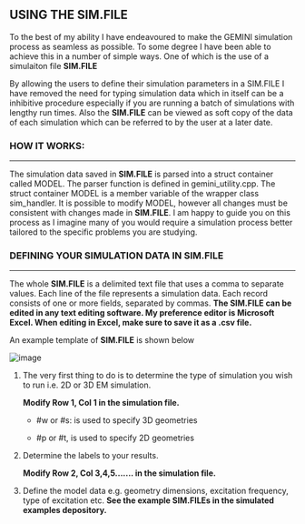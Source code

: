 ## USING THE SIM.FILE 

To the best of my ability I have endeavoured to make the GEMINI simulation process as seamless as possible. To some degree I have been able to achieve this in a number of simple ways. One of which is the use of a simulaiton file **SIM.FILE**

By allowing the users to define their simulation parameters in a SIM.FILE I have removed the need for typing simulation data which in itself can be a inhibitive procedure especially if you are running a batch of simulations with lengthy run times. Also the **SIM.FILE** can be viewed as soft copy of the data of each simulation which can be referred to by the user at a later date.

### HOW IT WORKS:
---------------------------------------------------------------------------------------------------------------------------------------
The simulation data saved in **SIM.FILE** is parsed into a struct container called MODEL. The parser function is defined in gemini_utility.cpp. The struct container MODEL is a member variable of the wrapper class sim_handler. It is possible to modify MODEL, however all changes must be consistent with changes made in **SIM.FILE**. I am happy to guide you on this process as I imagine many of you would require a simulation process better tailored to the specific problems you are studying. 


### DEFINING YOUR SIMULATION DATA IN SIM.FILE
---------------------------------------------------------------------------------------------------------------------------------------
The whole **SIM.FILE** is a delimited text file that uses a comma to separate values. Each line of the file represents a simulation data. Each record consists of one or more fields, separated by commas. **The **SIM.FILE** can be edited in any text editing software. My preference editor is Microsoft Excel. When editing in Excel, make sure to save it as a .csv file.** 

An example template of **SIM.FILE** is shown below

![image](https://user-images.githubusercontent.com/60849864/81116681-b7e0ad80-8f1d-11ea-9a1b-de9d18fb9f56.png)

1.  The very first thing to do is to determine the type of simulation you wish to run i.e. 2D or 3D EM simulation. 

       **Modify Row 1, Col 1 in the simulation file.**
       
       * #w or #s: is used to specify 3D geometries      
       
       * #p or #t, is used to specify 2D geometries
       
2.  Determine the labels to your results. 
      
      **Modify Row 2, Col 3,4,5....... in the simulation file.**

3.  Define the model data e.g. geometry dimensions, excitation frequency, type of excitation etc. **See the example SIM.FILEs in the simulated examples depository.**

